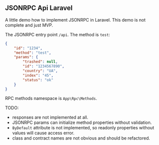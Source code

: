 ## JSONRPC Api Laravel
A little demo how to implement JSONRPC in Laravel. This demo is not complete 
and just MVP.

The JSONRPC entry point `/api`.
The method is `test`:
```json
{
    "id": "1234",
    "method": "test",
    "params": {
        "trashed": null,
        "id": "1234567890",
        "country": "UA",
        "index": "45",
        "status": "ok"
    }
}
```
RPC methods namespace is `App\Rpc\Methods`.

TODO:
- responses are not implemented at all.
- JSONRPC params can initialize method properties without validation.
- `ByDefault` attribute is not implemented, so readonly properties without values will cause access error.
- class and contract names are not obvious and should be refactored.

